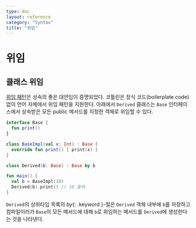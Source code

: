 ```yaml
---
type: doc
layout: reference
category: "Syntax"
title: "위임"
---
```


# 위임

## 클래스 위임

[위임 패턴](https://en.wikipedia.org/wiki/Delegation_pattern)은 상속의 좋은 대안임이 증명되었다.
코틀린은 장식 코드(boilerplate code) 없이 언어 자체에서 위임 패턴을 지원한다.
아래에서 `Derived` 클래스는 `Base` 인터페이스에서 상속받은 모든 public 메서드를 지정한 객체로 위임할 수 있다.

``` kotlin
interface Base {
  fun print()
}

class BaseImpl(val x: Int) : Base {
  override fun print() { print(x) }
}

class Derived(b: Base) : Base by b

fun main() {
  val b = BaseImpl(10)
  Derived(b).print() // 10 출력
}
```

`Derived`의 상위타입 목록의 *by*{: .keyword }-절은 `Derived` 객체 내부에 `b`를 저장하고
컴파일이러가 `Base`의 모든 메서드에 대해 `b`로 위임하는 메서드를 `Derived`에 생성한다는 것을 나타낸다.
